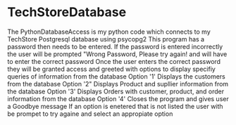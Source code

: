# TechStoreDatabase
The PythonDatabaseAccess is my python code which connects to my TechStore Postgresql database using psycopg2
This program has a password then needs to be entered.
If the password is entered incorrectly the user will be prompted "Wrong Password, Please try again! and will have to enter the correct password
Once the user enters the correct password they will be granted access and greeted with options to display specifiy queries of information from the database
Option '1' Displays the customers from the database
Option '2" Displays Product and supllier information from the database
Option '3' Displays Orders with customer, product, and order information from the database
Option '4' Closes the program and gives user a Goodbye message
If an option is enetered that is not listed the user with be prompet to try againe and select an appropiate option
